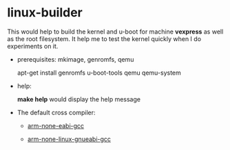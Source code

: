# linux-builder

  This would help to build the kernel and u-boot for machine **vexpress** as well as the root filesystem.
  It help me to test the kernel quickly when I do experiments on it.

* prerequisites: mkimage, genromfs, qemu

  apt-get install genromfs u-boot-tools qemu qemu-system

* help:

  **make help** would display the help message

* The default cross compiler:

  - [arm-none-eabi-gcc](https://dl.dropboxusercontent.com/u/105962512/gcc-arm-none-eabi-4_9-2015q2-20150609-linux.tar.bz2)

  - [arm-none-linux-gnueabi-gcc](https://dl.dropboxusercontent.com/u/105962512/arm-2013.05-24-arm-none-linux-gnueabi-i686-pc-linux-gnu.tar.bz2)
